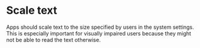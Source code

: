 # Scale text

Apps should scale text to the size specified by users in the system settings. This is especially important for visually impaired users because they might not be able to read the text otherwise.
